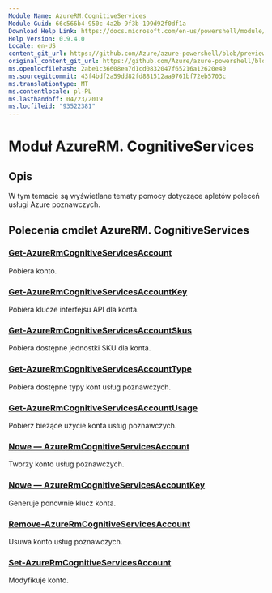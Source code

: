 ```yaml
---
Module Name: AzureRM.CognitiveServices
Module Guid: 66c566b4-950c-4a2b-9f3b-199d92f0df1a
Download Help Link: https://docs.microsoft.com/en-us/powershell/module/azurerm.cognitiveservices
Help Version: 0.9.4.0
Locale: en-US
content_git_url: https://github.com/Azure/azure-powershell/blob/preview/src/ResourceManager/CognitiveServices/Commands.Management.CognitiveServices/help/AzureRM.CognitiveServices.md
original_content_git_url: https://github.com/Azure/azure-powershell/blob/preview/src/ResourceManager/CognitiveServices/Commands.Management.CognitiveServices/help/AzureRM.CognitiveServices.md
ms.openlocfilehash: 2abe1c36608ea7d1cd0832047f65216a12620e40
ms.sourcegitcommit: 43f4bdf2a59dd82fd881512aa9761bf72eb5703c
ms.translationtype: MT
ms.contentlocale: pl-PL
ms.lasthandoff: 04/23/2019
ms.locfileid: "93522381"
---
```

# Moduł AzureRM. CognitiveServices
## Opis
W tym temacie są wyświetlane tematy pomocy dotyczące apletów poleceń usługi Azure poznawczych.

## Polecenia cmdlet AzureRM. CognitiveServices
### [Get-AzureRmCognitiveServicesAccount](Get-AzureRmCognitiveServicesAccount.md)
Pobiera konto.

### [Get-AzureRmCognitiveServicesAccountKey](Get-AzureRmCognitiveServicesAccountKey.md)
Pobiera klucze interfejsu API dla konta.

### [Get-AzureRmCognitiveServicesAccountSkus](Get-AzureRmCognitiveServicesAccountSkus.md)
Pobiera dostępne jednostki SKU dla konta.

### [Get-AzureRmCognitiveServicesAccountType](Get-AzureRmCognitiveServicesAccountType.md)
Pobiera dostępne typy kont usług poznawczych.

### [Get-AzureRmCognitiveServicesAccountUsage](Get-AzureRmCognitiveServicesAccountUsage.md)
Pobierz bieżące użycie konta usług poznawczych.

### [Nowe — AzureRmCognitiveServicesAccount](New-AzureRmCognitiveServicesAccount.md)
Tworzy konto usług poznawczych.

### [Nowe — AzureRmCognitiveServicesAccountKey](New-AzureRmCognitiveServicesAccountKey.md)
Generuje ponownie klucz konta.

### [Remove-AzureRmCognitiveServicesAccount](Remove-AzureRmCognitiveServicesAccount.md)
Usuwa konto usług poznawczych.

### [Set-AzureRmCognitiveServicesAccount](Set-AzureRmCognitiveServicesAccount.md)
Modyfikuje konto.

